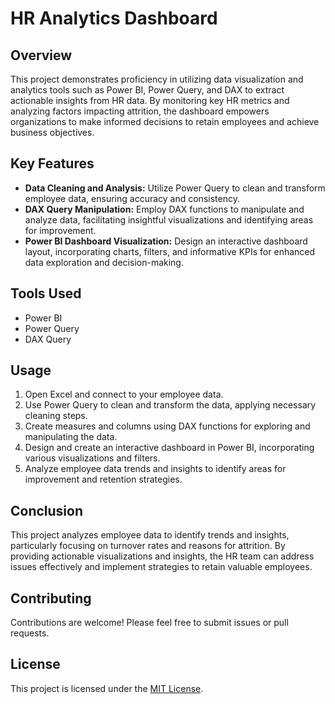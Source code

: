 # HR Analytics Dashboard

## Overview
This project demonstrates proficiency in utilizing data visualization and analytics tools such as Power BI, Power Query, and DAX to extract actionable insights from HR data. By monitoring key HR metrics and analyzing factors impacting attrition, the dashboard empowers organizations to make informed decisions to retain employees and achieve business objectives.

## Key Features
- **Data Cleaning and Analysis:** Utilize Power Query to clean and transform employee data, ensuring accuracy and consistency.
- **DAX Query Manipulation:** Employ DAX functions to manipulate and analyze data, facilitating insightful visualizations and identifying areas for improvement.
- **Power BI Dashboard Visualization:** Design an interactive dashboard layout, incorporating charts, filters, and informative KPIs for enhanced data exploration and decision-making.

## Tools Used
- Power BI
- Power Query
- DAX Query

## Usage
1. Open Excel and connect to your employee data.
2. Use Power Query to clean and transform the data, applying necessary cleaning steps.
3. Create measures and columns using DAX functions for exploring and manipulating the data.
4. Design and create an interactive dashboard in Power BI, incorporating various visualizations and filters.
5. Analyze employee data trends and insights to identify areas for improvement and retention strategies.

## Conclusion
This project analyzes employee data to identify trends and insights, particularly focusing on turnover rates and reasons for attrition. By providing actionable visualizations and insights, the HR team can address issues effectively and implement strategies to retain valuable employees.

## Contributing
Contributions are welcome! Please feel free to submit issues or pull requests.

## License
This project is licensed under the [MIT License](LICENSE).
